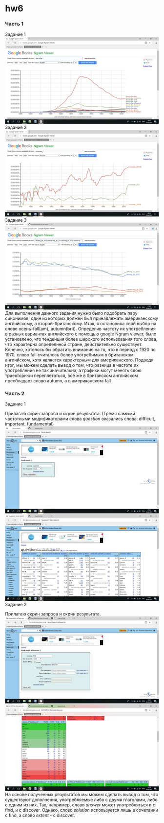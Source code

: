 # hw6
### Часть 1
Задание 1
![ ](https://github.com/Nassts/hw6/blob/master/due.jpg)
Задание 2
![ ](https://github.com/Nassts/hw6/blob/master/sptags.jpg)
Задание 3
![ ](https://github.com/Nassts/hw6/blob/master/gbus.jpg)
Для выполнения данного задания нужно было подобрать пару синонимов, один из которых должен был принадлежать американскому английскому, а второй-британскому. Итак, я остановила свой выбор на слове осень-fall(am), autumn(brit). Определив частоту их употребления в разных вариантах английского с помощью google Ngram viewer, было установлено, что тенденция более широкого использования того слова, что характерна определнной стране, действительно существует. Конечно, хотелось бы обратить внимание на то, что в период с 1920 по 1970, слово fall считалось более употребимым в британском английском, хотя является характерным для американского. Подводя итог, мы можем сделать вывод о том, что разница в частоте их употребления не так значительна, а графики могут менять свою траекториюи переплетаться, всё же в британском английском преобладает слово autumn, а в американском-fall
### Часть 2
Задание 1

Прилагаю скрин запроса и скрин результата. (Тремя самыми частотными модификаторами слова *question* оказались слова: difficult, important, fundamental)
![ ](https://github.com/Nassts/hw6/blob/master/sketchq1.jpg)
![ ](https://github.com/Nassts/hw6/blob/master/sketchq2.jpg)
Задание 2

Прилагаю скрин запроса и скрин результата.
![ ](https://github.com/Nassts/hw6/blob/master/diffv1.jpg)
![ ](https://github.com/Nassts/hw6/blob/master/diffv2.jpg)
На основе полученных результатов мы можем сделать вывод о том, что существуют дополнения, употребляемые либо с двумя глаголами, либо с одним из них. Так, например, слово *answer* может употребляться и с find, и с discover. Однако, слово *solution* используется лишь в сочетании с find, а слово *extent* - с discover.
